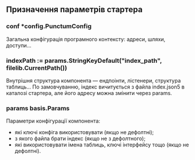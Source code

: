 ## Призначення параметрів стартера

### conf *config.PunctumConfig

Загальна конфігурація програмного контексту: адреси, шляхи, доступи...


### indexPath := params.StringKeyDefault("index_path", filelib.CurrentPath())

Внутрішня структура компонента — ендпоінти, лістенери, структура таблиць... По замовчуванню, індекс вичитується з файла index.json5 в каталозі стартера, але його адресу можна 
змінити через params.     



### params basis.Params

Параметри конфігурації компонента:
* які ключі конфіга використовувати (якщо не дефолтні); 
* з якого файла брати індекс (якщо не з дефолтного);
* які використовувати імена таблиць, ключі інтерфейсу тощо (якщо не дефолтні).